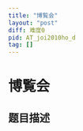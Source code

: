 ```yaml
---
title: "博覧会"
layout: "post"
diff: 难度0
pid: AT_joi2010ho_d
tag: []
---
```


# 博覧会

## 题目描述

[problemUrl]: https://atcoder.jp/contests/joi2010ho/tasks/joi2010ho_d



